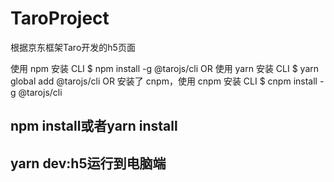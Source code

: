# TaroProject
根据京东框架Taro开发的h5页面

使用 npm 安装 CLI
$ npm install -g @tarojs/cli
OR 使用 yarn 安装 CLI
$ yarn global add @tarojs/cli
 OR 安装了 cnpm，使用 cnpm 安装 CLI
$ cnpm install -g @tarojs/cli

## npm install或者yarn install
## yarn dev:h5运行到电脑端
